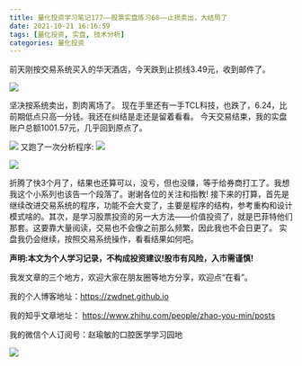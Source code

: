 ```yaml
---
title: 量化投资学习笔记177——股票实盘练习68——止损卖出，大结局了
date: 2021-10-21 16:16:59
tags: [量化投资, 实盘, 技术分析]
categories: 量化投资
---
```

前天刚按交易系统买入的华天酒店，今天跌到止损线3.49元，收到邮件了。

![](https://zymblog-1258069789.cos.ap-chengdu.myqcloud.com/blog0178-QTLearn/147/01.jpg)

坚决按系统卖出，割肉离场了。
现在手里还有一手TCL科技，也跌了，6.24，比前期低点只高一分钱。我还在纠结是走还是留着看看。
今天交易结束，我的实盘账户总额1001.57元，几乎回到原点了。

![](https://zymblog-1258069789.cos.ap-chengdu.myqcloud.com/blog0178-QTLearn/147/02.jpg)
又跑了一次分析程序:
![](https://zymblog-1258069789.cos.ap-chengdu.myqcloud.com/blog0178-QTLearn/147/03.jpg)

![](https://zymblog-1258069789.cos.ap-chengdu.myqcloud.com/blog0178-QTLearn/147/04.jpg)


折腾了快3个月了，结果也还算可以，没亏，但也没赚，等于给券商打工了。我想我这个小系列也该告一个段落了。谢谢各位的关注和指教!
接下来的打算，首先是继续改进交易系统的程序，功能不会大变了，主要是程序的结构，参考重构和设计模式啥的。其次，是学习股票投资的另一大方法——价值投资了，就是巴菲特他们那套。这要靠大量阅读，交易也不会像之前那么频繁，因此我也不会日更了。
实盘我仍会继续，按照交易系统操作，看看结果如何吧。


**声明:本文为个人学习记录，不构成投资建议!股市有风险，入市需谨慎!**

我发文章的三个地方，欢迎大家在朋友圈等地方分享，欢迎点“在看”。

我的个人博客地址：https://zwdnet.github.io

我的知乎文章地址： https://www.zhihu.com/people/zhao-you-min/posts

我的微信个人订阅号：赵瑜敏的口腔医学学习园地


![](https://zymblog-1258069789.cos.ap-chengdu.myqcloud.com/other/wx.jpg)